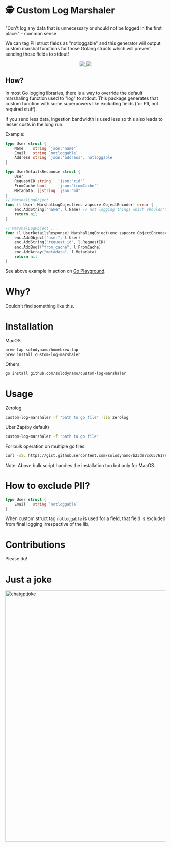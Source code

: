 # 🕵️ Custom Log Marshaler

"Don't log any data that is unnecessary or should not be logged in the first place." - common sense

We can tag PII struct fields as "notloggable" and this generator will output custom marshal functions for those Golang structs which will prevent sending those fields to stdout!

<p align="center">
  <a href="https://goreportcard.com/report/github.com/solodynamo/custom-log-marshaler">
    <img src="https://goreportcard.com/badge/github.com/solodynamo/custom-log-marshaler" />
  </a>
  <a href="https://github.com/solodynamo/custom-log-marshaler/releases">
    <img src="https://img.shields.io/github/release/solodynamo/custom-log-marshaler.svg" />
  </a>
</p>

## How?

In most Go logging libraries, there is a way to override the default marshaling function used to "log" to stdout. This package generates that custom function with some superpowers like excluding fields (for PII, not required stuff).

If you send less data, ingestion bandwidth is used less so this also leads to lesser costs in the long run.

Example:
```go
type User struct {
	Name    string `json:"name"`
	Email   string `notloggable`
	Address string `json:"address", notloggable`
}

type UserDetailsResponse struct {
	User
	RequestID string   `json:"rid"`
	FromCache bool     `json:"fromCache"`
	Metadata  []string `json:"md"`
}
// MarshalLogObject ...
func (l User) MarshalLogObject(enc zapcore.ObjectEncoder) error {
	enc.AddString("name", l.Name) // not logging things which shouldn't be logged.
	return nil
}

// MarshalLogObject ...
func (l UserDetailsResponse) MarshalLogObject(enc zapcore.ObjectEncoder) error {
	enc.AddObject("user", l.User)
	enc.AddString("request_id", l.RequestID)
	enc.AddBool("from_cache", l.FromCache)
	enc.AddArray("metadata", l.Metadata)
	return nil
}
```

See above example in action on [Go Playground](https://go.dev/play/p/cv_u168fm0e?v=goprev). 

# Why? 

Couldn't find something like this.

# Installation

MacOS
```bash
brew tap solodynamo/homebrew-tap
brew install custom-log-marshaler
```

Others: 
```bash
go install github.com/solodynamo/custom-log-marshaler
```

# Usage

Zerolog

```bash
custom-log-marshaler -f "path to go file" -lib zerolog
```

Uber Zap(by default)

```bash
custom-log-marshaler -f "path to go file"

```

For bulk operation on multiple go files: 

```bash
curl -sSL https://gist.githubusercontent.com/solodynamo/b23de7cc6576179292871efc9b37e1f1/raw/apply-clm-go.sh | bash -s -- "path1/to/ignore" "path2/to/ignore"

```
Note: Above bulk script handles the installation too but only for MacOS.

# How to exclude PII? 
```go
type User struct {
	Email   string `notloggable`
}
```
When custom struct tag `notloggable` is used for a field, that field is excluded from final logging irrespective of the lib. 

# Contributions
Please do!

# Just a joke
<img width="789" alt="chatgptjoke" src="https://user-images.githubusercontent.com/17698714/220406972-0a42c233-fe71-4f58-b337-f10deb4f171c.png">